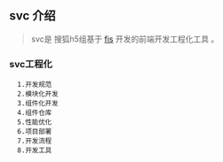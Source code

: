 ## svc 介绍
   > svc是 搜狐h5组基于 [fis](http://fis.baidu.com) 开发的前端开发工程化工具 。
### svc工程化
      1.开发规范
      2.模块化开发
      3.组件化开发
      4.组件仓库
      5.性能优化
      6.项目部署
      7.开发流程
      8.开发工具